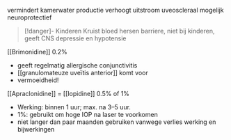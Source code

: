 vermindert kamerwater productie
verhoogt uitstroom uveoscleraal
mogelijk neuroprotectief

> [!danger]- Kinderen
> Kruist bloed hersen barriere, niet bij kinderen, geeft CNS depressie en hypotensie

[[Brimonidine]] 0.2%
- geeft regelmatig allergische conjunctivitis
- [[granulomateuze uveïtis anterior]] komt voor
- vermoeidheid!

[[Apraclonidine]] = [[Iopidine]] 0.5% of 1%
- Werking: binnen 1 uur; max. na 3–5 uur.
- 1%: gebruikt om hoge IOP na laser te voorkomen
- niet langer dan paar maanden gebruiken vanwege verlies werking en bijwerkingen

